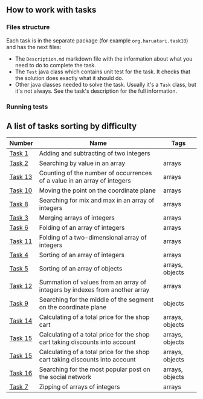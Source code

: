 ## How to work with tasks

### Files structure

Each task is in the separate package (for example `org.haruatari.task10`) and has the next files:

- The `Description.md` markdown file with the information about what you need to do to complete the task.
- The `Test` java class which contains unit test for the task. It checks that the solution does exactly what it
  should do.
- Other java classes needed to solve the task. Usually it's a `Task` class, but it's not always. See the task's
  description for the full information.

### Running tests

## A list of tasks sorting by difficulty

| Number                              | Name                                                                         | Tags            |
|-------------------------------------|------------------------------------------------------------------------------|-----------------|
| [Task 1](src/com/haruatari/task1)   | Adding and subtracting of two integers                                       |                 |
| [Task 2](src/com/haruatari/task2)   | Searching by value in an array                                               | arrays          |
| [Task 13](src/com/haruatari/task13) | Counting of the number of occurrences of a value in an array of integers     | arrays          |
| [Task 10](src/com/haruatari/task10) | Moving the point on the coordinate plane                                     | arrays          |
| [Task 8](src/com/haruatari/task8)   | Searching for mix and max in an array of integers                            | arrays          |
| [Task 3](src/com/haruatari/task3)   | Merging arrays of integers                                                   | arrays          |
| [Task 6](src/com/haruatari/task6)   | Folding of an array of integers                                              | arrays          |
| [Task 11](src/com/haruatari/task11) | Folding of a two-dimensional array of integers                               | arrays          |
| [Task 4](src/com/haruatari/task4)   | Sorting of an array of integers                                              | arrays          |
| [Task 5](src/com/haruatari/task5)   | Sorting of an array of objects                                               | arrays, objects |
| [Task 12](src/com/haruatari/task12) | Summation of values from an array of integers by indexes from another array  | arrays          |
| [Task 9](src/com/haruatari/task9)   | Searching for the middle of the segment on the coordinate plane              | objects         |
| [Task 14](src/com/haruatari/task14) | Calculating of a total price for the shop cart                               | arrays, objects |
| [Task 15](src/com/haruatari/task15) | Calculating of a total price for the shop cart taking discounts into account | arrays, objects |
| [Task 15](src/com/haruatari/task15) | Calculating of a total price for the shop cart taking discounts into account | arrays, objects |
| [Task 16](src/com/haruatari/task16) | Searching for the most popular post on the social network                    | arrays, objects |
| [Task 7](src/com/haruatari/task7)   | Zipping of arrays of integers                                                | arrays          |

